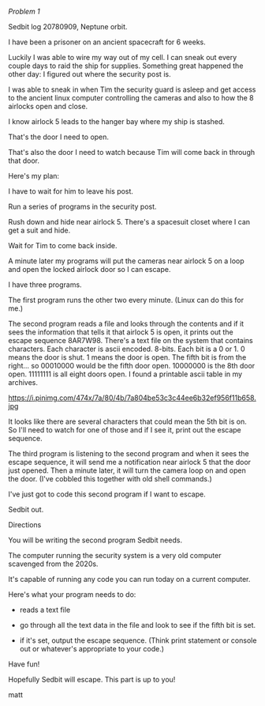 

*Problem 1*

Sedbit log 20780909, Neptune orbit.

I have been a prisoner on an ancient spacecraft for 6 weeks.

Luckily I was able to wire my way out of my cell.  I can sneak out every couple days to raid the ship for supplies.  Something great happened the other day:  I figured out where the security post is.  

I was able to sneak in when Tim the security guard is asleep and get access to the ancient linux computer controlling the cameras and also to how the 8 airlocks open and close.

I know airlock 5 leads to the hanger bay where my ship is stashed.

That's the door I need to open.

That's also the door I need to watch because Tim will come back in through that door.

Here's my plan:

I have to wait for him to leave his post.

Run a series of programs in the security post.

Rush down and hide near airlock 5.  There's a spacesuit closet where I can get a suit and hide.

Wait for Tim to come back inside.

A minute later my programs will put the cameras near airlock 5 on a loop and open the locked airlock door so I can escape.  

I have three programs.

The first program runs the other two every minute.  (Linux can do this for me.)

The second program reads a file and looks through the contents and if it sees the information that tells it that airlock 5 is open, it prints out the escape sequence 8AR7W98.  There's a text file on the system that contains characters.  Each character is ascii encoded.  8-bits.  Each bit is a 0 or 1.  0 means the door is shut.  1 means the door is open.  The fifth bit is from the right... so 00010000 would be the fifth door open.  10000000 is the 8th door open.  11111111 is all eight doors open.  I found a printable ascii table in my archives.

https://i.pinimg.com/474x/7a/80/4b/7a804be53c3c44ee6b32ef956f11b658.jpg

It looks like there are several characters that could mean the 5th bit is on.  So I'll need to watch for one of those and if I see it, print out the escape sequence.

The third program is listening to the second program and when it sees the escape sequence, it will send me a notification near airlock 5 that the door just opened.  Then a minute later, it will turn the camera loop on and open the door.  (I've cobbled this together with old shell commands.)

I've just got to code this second program if I want to escape.

Sedbit out.

Directions

You will be writing the second program Sedbit needs.

The computer running the security system is a very old computer scavenged from the 2020s.  

It's capable of running any code you can run today on a current computer.

Here's what your program needs to do:

- reads a text file

- go through all the text data in the file and look to see if the fifth bit is set.

- if it's set, output the escape sequence.  (Think print statement or console out or whatever's appropriate to your code.)

Have fun! 

Hopefully Sedbit will escape.  This part is up to you!

matt







